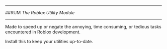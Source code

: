 _________________
##RUM
_The Roblox Utility Module_
_________________
Made to speed up or negate the annoying, time consuming, or tedious tasks encountered in Roblox development.

Install this to keep your utilities up-to-date.

